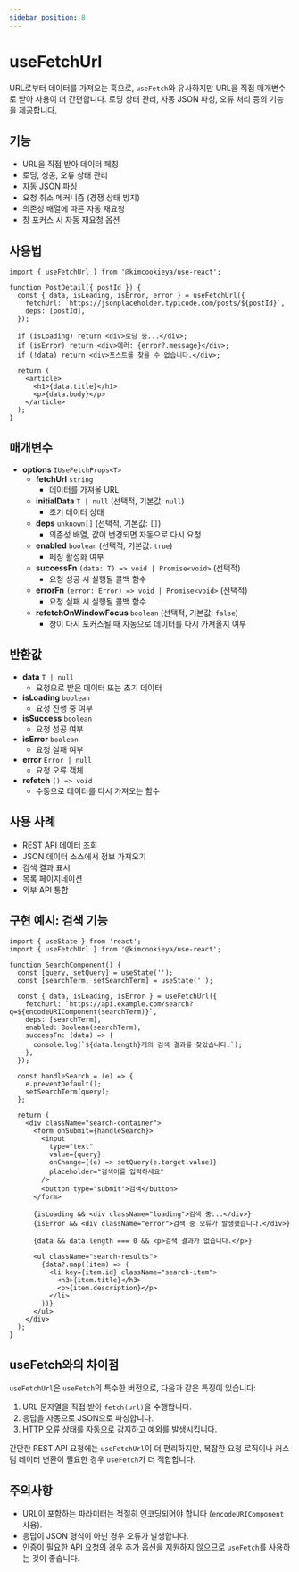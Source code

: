```yaml
---
sidebar_position: 8
---
```


# useFetchUrl

URL로부터 데이터를 가져오는 훅으로, `useFetch`와 유사하지만 URL을 직접 매개변수로 받아 사용이 더 간편합니다. 로딩 상태 관리, 자동 JSON 파싱, 오류 처리 등의 기능을 제공합니다.

## 기능

- URL을 직접 받아 데이터 페칭
- 로딩, 성공, 오류 상태 관리
- 자동 JSON 파싱
- 요청 취소 메커니즘 (경쟁 상태 방지)
- 의존성 배열에 따른 자동 재요청
- 창 포커스 시 자동 재요청 옵션

## 사용법

```tsx
import { useFetchUrl } from '@kimcookieya/use-react';

function PostDetail({ postId }) {
  const { data, isLoading, isError, error } = useFetchUrl({
    fetchUrl: `https://jsonplaceholder.typicode.com/posts/${postId}`,
    deps: [postId],
  });
  
  if (isLoading) return <div>로딩 중...</div>;
  if (isError) return <div>에러: {error?.message}</div>;
  if (!data) return <div>포스트를 찾을 수 없습니다.</div>;
  
  return (
    <article>
      <h1>{data.title}</h1>
      <p>{data.body}</p>
    </article>
  );
}
```

## 매개변수

- **options** `IUseFetchProps<T>`
  - **fetchUrl** `string`
    - 데이터를 가져올 URL
  - **initialData** `T | null` (선택적, 기본값: `null`)
    - 초기 데이터 상태
  - **deps** `unknown[]` (선택적, 기본값: `[]`)
    - 의존성 배열, 값이 변경되면 자동으로 다시 요청
  - **enabled** `boolean` (선택적, 기본값: `true`)
    - 페칭 활성화 여부
  - **successFn** `(data: T) => void | Promise<void>` (선택적)
    - 요청 성공 시 실행될 콜백 함수
  - **errorFn** `(error: Error) => void | Promise<void>` (선택적)
    - 요청 실패 시 실행될 콜백 함수
  - **refetchOnWindowFocus** `boolean` (선택적, 기본값: `false`)
    - 창이 다시 포커스될 때 자동으로 데이터를 다시 가져올지 여부

## 반환값

- **data** `T | null`
  - 요청으로 받은 데이터 또는 초기 데이터
- **isLoading** `boolean`
  - 요청 진행 중 여부
- **isSuccess** `boolean`
  - 요청 성공 여부
- **isError** `boolean`
  - 요청 실패 여부
- **error** `Error | null`
  - 요청 오류 객체
- **refetch** `() => void`
  - 수동으로 데이터를 다시 가져오는 함수

## 사용 사례

- REST API 데이터 조회
- JSON 데이터 소스에서 정보 가져오기
- 검색 결과 표시
- 목록 페이지네이션
- 외부 API 통합

## 구현 예시: 검색 기능

```tsx
import { useState } from 'react';
import { useFetchUrl } from '@kimcookieya/use-react';

function SearchComponent() {
  const [query, setQuery] = useState('');
  const [searchTerm, setSearchTerm] = useState('');
  
  const { data, isLoading, isError } = useFetchUrl({
    fetchUrl: `https://api.example.com/search?q=${encodeURIComponent(searchTerm)}`,
    deps: [searchTerm],
    enabled: Boolean(searchTerm),
    successFn: (data) => {
      console.log(`${data.length}개의 검색 결과를 찾았습니다.`);
    },
  });
  
  const handleSearch = (e) => {
    e.preventDefault();
    setSearchTerm(query);
  };
  
  return (
    <div className="search-container">
      <form onSubmit={handleSearch}>
        <input
          type="text"
          value={query}
          onChange={(e) => setQuery(e.target.value)}
          placeholder="검색어를 입력하세요"
        />
        <button type="submit">검색</button>
      </form>
      
      {isLoading && <div className="loading">검색 중...</div>}
      {isError && <div className="error">검색 중 오류가 발생했습니다.</div>}
      
      {data && data.length === 0 && <p>검색 결과가 없습니다.</p>}
      
      <ul className="search-results">
        {data?.map((item) => (
          <li key={item.id} className="search-item">
            <h3>{item.title}</h3>
            <p>{item.description}</p>
          </li>
        ))}
      </ul>
    </div>
  );
}
```

## useFetch와의 차이점

`useFetchUrl`은 `useFetch`의 특수한 버전으로, 다음과 같은 특징이 있습니다:

1. URL 문자열을 직접 받아 `fetch(url)`을 수행합니다.
2. 응답을 자동으로 JSON으로 파싱합니다.
3. HTTP 오류 상태를 자동으로 감지하고 예외를 발생시킵니다.

간단한 REST API 요청에는 `useFetchUrl`이 더 편리하지만, 복잡한 요청 로직이나 커스텀 데이터 변환이 필요한 경우 `useFetch`가 더 적합합니다.

## 주의사항

- URL이 포함하는 파라미터는 적절히 인코딩되어야 합니다 (`encodeURIComponent` 사용).
- 응답이 JSON 형식이 아닌 경우 오류가 발생합니다.
- 인증이 필요한 API 요청의 경우 추가 옵션을 지원하지 않으므로 `useFetch`를 사용하는 것이 좋습니다.
